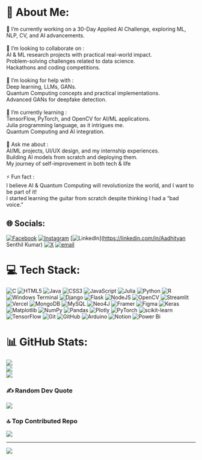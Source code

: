 # 💫 About Me:
🔭 I’m currently working on a 30-Day Applied AI Challenge, exploring ML, NLP, CV, and AI advancements.<br><br>👯 I’m looking to collaborate on :<br>      AI & ML research projects with practical real-world impact.<br>      Problem-solving challenges related to data science.<br>      Hackathons and coding competitions.<br><br>🤝 I’m looking for help with :<br>      Deep learning, LLMs, GANs.<br>      Quantum Computing concepts and practical implementations.<br>      Advanced GANs for deepfake detection.<br><br>🌱 I’m currently learning :<br>      TensorFlow, PyTorch, and OpenCV for AI/ML applications.<br>      Julia programming language, as it intrigues me.<br>      Quantum Computing and AI integration.<br><br>💬 Ask me about :<br>      AI/ML projects, UI/UX design, and my internship experiences.<br>      Building AI models from scratch and deploying them.<br>      My journey of self-improvement in both tech & life<br><br>⚡ Fun fact :<br>      I believe AI & Quantum Computing will revolutionize the world, and I want to be part of it!<br>      I started learning the guitar from scratch despite thinking I had a “bad voice.”<br>


## 🌐 Socials:
[![Facebook](https://img.shields.io/badge/Facebook-%231877F2.svg?logo=Facebook&logoColor=white)](https://facebook.com/Aadhi) [![Instagram](https://img.shields.io/badge/Instagram-%23E4405F.svg?logo=Instagram&logoColor=white)](https://instagram.com/Aadhi999_) [![LinkedIn](https://img.shields.io/badge/LinkedIn-%230077B5.svg?logo=linkedin&logoColor=white)](https://linkedin.com/in/Aadhityan Senthil Kumar) [![X](https://img.shields.io/badge/X-black.svg?logo=X&logoColor=white)](https://x.com/Aadhi_0212) [![email](https://img.shields.io/badge/Email-D14836?logo=gmail&logoColor=white)](mailto:aadhityansenthil@gmail.com) 

# 💻 Tech Stack:
![C](https://img.shields.io/badge/c-%2300599C.svg?style=flat&logo=c&logoColor=white) ![HTML5](https://img.shields.io/badge/html5-%23E34F26.svg?style=flat&logo=html5&logoColor=white) ![Java](https://img.shields.io/badge/java-%23ED8B00.svg?style=flat&logo=openjdk&logoColor=white) ![CSS3](https://img.shields.io/badge/css3-%231572B6.svg?style=flat&logo=css3&logoColor=white) ![JavaScript](https://img.shields.io/badge/javascript-%23323330.svg?style=flat&logo=javascript&logoColor=%23F7DF1E) ![Julia](https://img.shields.io/badge/-Julia-9558B2?style=flat&logo=julia&logoColor=white) ![Python](https://img.shields.io/badge/python-3670A0?style=flat&logo=python&logoColor=ffdd54) ![R](https://img.shields.io/badge/r-%23276DC3.svg?style=flat&logo=r&logoColor=white) ![Windows Terminal](https://img.shields.io/badge/Windows%20Terminal-%234D4D4D.svg?style=flat&logo=windows-terminal&logoColor=white) ![Django](https://img.shields.io/badge/django-%23092E20.svg?style=flat&logo=django&logoColor=white) ![Flask](https://img.shields.io/badge/flask-%23000.svg?style=flat&logo=flask&logoColor=white) ![NodeJS](https://img.shields.io/badge/node.js-6DA55F?style=flat&logo=node.js&logoColor=white) ![OpenCV](https://img.shields.io/badge/opencv-%23white.svg?style=flat&logo=opencv&logoColor=white) ![Streamlit](https://img.shields.io/badge/Streamlit-%23FE4B4B.svg?style=flat&logo=streamlit&logoColor=white) ![Vercel](https://img.shields.io/badge/vercel-%23000000.svg?style=flat&logo=vercel&logoColor=white) ![MongoDB](https://img.shields.io/badge/MongoDB-%234ea94b.svg?style=flat&logo=mongodb&logoColor=white) ![MySQL](https://img.shields.io/badge/mysql-4479A1.svg?style=flat&logo=mysql&logoColor=white) ![Neo4J](https://img.shields.io/badge/Neo4j-008CC1?style=flat&logo=neo4j&logoColor=white) ![Framer](https://img.shields.io/badge/Framer-black?style=flat&logo=framer&logoColor=blue) ![Figma](https://img.shields.io/badge/figma-%23F24E1E.svg?style=flat&logo=figma&logoColor=white) ![Keras](https://img.shields.io/badge/Keras-%23D00000.svg?style=flat&logo=Keras&logoColor=white) ![Matplotlib](https://img.shields.io/badge/Matplotlib-%23ffffff.svg?style=flat&logo=Matplotlib&logoColor=black) ![NumPy](https://img.shields.io/badge/numpy-%23013243.svg?style=flat&logo=numpy&logoColor=white) ![Pandas](https://img.shields.io/badge/pandas-%23150458.svg?style=flat&logo=pandas&logoColor=white) ![Plotly](https://img.shields.io/badge/Plotly-%233F4F75.svg?style=flat&logo=plotly&logoColor=white) ![PyTorch](https://img.shields.io/badge/PyTorch-%23EE4C2C.svg?style=flat&logo=PyTorch&logoColor=white) ![scikit-learn](https://img.shields.io/badge/scikit--learn-%23F7931E.svg?style=flat&logo=scikit-learn&logoColor=white) ![TensorFlow](https://img.shields.io/badge/TensorFlow-%23FF6F00.svg?style=flat&logo=TensorFlow&logoColor=white) ![Git](https://img.shields.io/badge/git-%23F05033.svg?style=flat&logo=git&logoColor=white) ![GitHub](https://img.shields.io/badge/github-%23121011.svg?style=flat&logo=github&logoColor=white) ![Arduino](https://img.shields.io/badge/-Arduino-00979D?style=flat&logo=Arduino&logoColor=white) ![Notion](https://img.shields.io/badge/Notion-%23000000.svg?style=flat&logo=notion&logoColor=white) ![Power Bi](https://img.shields.io/badge/power_bi-F2C811?style=flat&logo=powerbi&logoColor=black)
# 📊 GitHub Stats:
![](https://github-readme-stats.vercel.app/api?username=Aadhityan-Senthil&theme=tokyonight&hide_border=false&include_all_commits=true&count_private=true)<br/>
![](https://nirzak-streak-stats.vercel.app/?user=Aadhityan-Senthil&theme=tokyonight&hide_border=false)<br/>
![](https://github-readme-stats.vercel.app/api/top-langs/?username=Aadhityan-Senthil&theme=tokyonight&hide_border=false&include_all_commits=true&count_private=true&layout=compact)

### ✍️ Random Dev Quote
![](https://quotes-github-readme.vercel.app/api?type=horizontal&theme=tokyonight)

### 🔝 Top Contributed Repo
![](https://github-contributor-stats.vercel.app/api?username=Aadhityan-Senthil&limit=5&theme=tokyonight&combine_all_yearly_contributions=true)

---
[![](https://visitcount.itsvg.in/api?id=Aadhityan-Senthil&icon=0&color=0)](https://visitcount.itsvg.in)

<!-- Proudly created with GPRM ( https://gprm.itsvg.in ) -->
